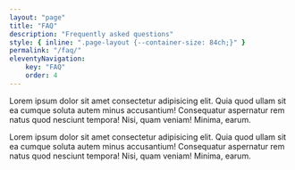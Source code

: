 ```yaml
---
layout: "page"
title: "FAQ"
description: "Frequently asked questions"
style: { inline: ".page-layout {--container-size: 84ch;}" }
permalink: "/faq/"
eleventyNavigation:
    key: "FAQ"
    order: 4
---
```


Lorem ipsum dolor sit amet consectetur adipisicing elit. Quia quod ullam sit ea cumque soluta autem minus accusantium! Consequatur aspernatur rem natus quod nesciunt tempora! Nisi, quam veniam! Minima, earum.

Lorem ipsum dolor sit amet consectetur adipisicing elit. Quia quod ullam sit ea cumque soluta autem minus accusantium! Consequatur aspernatur rem natus quod nesciunt tempora! Nisi, quam veniam! Minima, earum.
